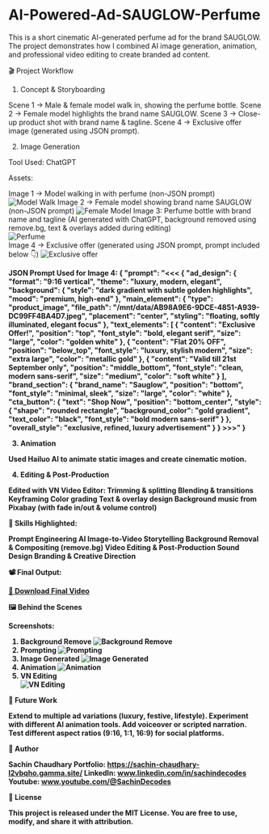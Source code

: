 # AI-Powered-Ad-SAUGLOW-Perfume
This is a short cinematic AI-generated perfume ad for the brand SAUGLOW. The project demonstrates how I combined AI image generation, animation, and professional video editing to create branded ad content.

🎬 Project Workflow

1. Concept & Storyboarding

Scene 1 → Male & female model walk in, showing the perfume bottle.
Scene 2 → Female model highlights the brand name SAUGLOW.
Scene 3 → Close-up product shot with brand name & tagline.
Scene 4 → Exclusive offer image (generated using JSON prompt).

2. Image Generation

Tool Used: ChatGPT

Assets:

Image 1 → Model walking in with perfume (non-JSON prompt)
![Model Walk](Walksin.png) 
Image 2 → Female model showing brand name SAUGLOW (non-JSON prompt)
![Female Model](FemaleModel.png)
Image 3: Perfume bottle with brand name and tagline (AI generated with ChatGPT, background removed using remove.bg, text & overlays added during editing)<br>
![Perfume](Perfume.png)
<br>
Image 4 → Exclusive offer (generated using JSON prompt, prompt included below 👇)
![Exclusive offer](Exclusiveoffer.jpeg)

<b>JSON Prompt <b> Used for Image 4:
{
  "prompt": "<<< {
  "ad_design": {
    "format": "9:16 vertical",
    "theme": "luxury, modern, elegant",
    "background": {
      "style": "dark gradient with subtle golden highlights",
      "mood": "premium, high-end"
    },
    "main_element": {
      "type": "product_image",
      "file_path": "/mnt/data/AB98A9E6-9DCE-4851-A939-DC99FF4BA4D7.jpeg",
      "placement": "center",
      "styling": "floating, softly illuminated, elegant focus"
    },
    "text_elements": [
      {
        "content": "Exclusive Offer!",
        "position": "top",
        "font_style": "bold, elegant serif",
        "size": "large",
        "color": "golden white"
      },
      {
        "content": "Flat 20% OFF",
        "position": "below_top",
        "font_style": "luxury, stylish modern",
        "size": "extra large",
        "color": "metallic gold"
      },
      {
        "content": "Valid till 21st September only",
        "position": "middle_bottom",
        "font_style": "clean, modern sans-serif",
        "size": "medium",
        "color": "soft white"
      }
    ],
    "brand_section": {
      "brand_name": "Sauglow",
      "position": "bottom",
      "font_style": "minimal, sleek",
      "size": "large",
      "color": "white"
    },
    "cta_button": {
      "text": "Shop Now",
      "position": "bottom_center",
      "style": {
        "shape": "rounded rectangle",
        "background_color": "gold gradient",
        "text_color": "black",
        "font_style": "bold modern sans-serif"
      }
    },
    "overall_style": "exclusive, refined, luxury advertisement"
  }
} >>>"
}

3. Animation

Used Hailuo AI to animate static images and create cinematic motion.

4. Editing & Post-Production

Edited with VN Video Editor:
Trimming & splitting
Blending & transitions
Keyframing
Color grading
Text & overlay design
Background music from Pixabay (with fade in/out & volume control)

🎨 Skills Highlighted:

Prompt Engineering
AI Image-to-Video Storytelling
Background Removal & Compositing (remove.bg)
Video Editing & Post-Production
Sound Design
Branding & Creative Direction

📽️ Final Output:

[🎥 Download Final Video](sauglowad.mp4)

🖼️ Behind the Scenes

Screenshots:
1. Background Remove
![Background Remove](removebg.png)
2. Prompting
![Prompting](prompting.png)
3. Image Generated
![Image Generated](Imgen.png)
4. Animation
![Animation](Animation.png)
5. VN Editing <br>
![VN Editing](vneditng.jpeg) 

🔮 Future Work

Extend to multiple ad variations (luxury, festive, lifestyle).
Experiment with different AI animation tools.
Add voiceover or scripted narration.
Test different aspect ratios (9:16, 1:1, 16:9) for social platforms.

👤 Author

Sachin Chaudhary
Portfolio: https://sachin-chaudhary-l2vbqho.gamma.site/
LinkedIn: www.linkedin.com/in/sachindecodes
Youtube: www.youtube.com/@SachinDecodes

📜 License

This project is released under the MIT License.
You are free to use, modify, and share it with attribution.
